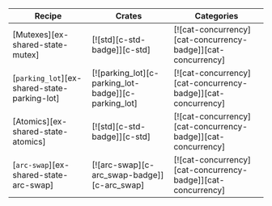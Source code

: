 | Recipe | Crates | Categories |
|---|---|---|
| [Mutexes][ex-shared-state-mutex] | [![std][c-std-badge]][c-std] | [![cat-concurrency][cat-concurrency-badge]][cat-concurrency] |
| [`parking_lot`][ex-shared-state-parking-lot] | [![parking_lot][c-parking_lot-badge]][c-parking_lot] | [![cat-concurrency][cat-concurrency-badge]][cat-concurrency] |
| [Atomics][ex-shared-state-atomics] | [![std][c-std-badge]][c-std] | [![cat-concurrency][cat-concurrency-badge]][cat-concurrency] |
| [`arc-swap`][ex-shared-state-arc-swap] | [![arc-swap][c-arc_swap-badge]][c-arc_swap] | [![cat-concurrency][cat-concurrency-badge]][cat-concurrency] |
